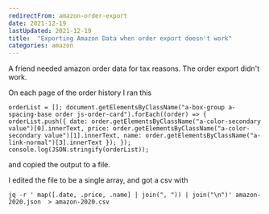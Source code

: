 ```yaml
---
redirectFrom: amazon-order-export
date: 2021-12-19
lastUpdated: 2021-12-19
title:  "Exporting Amazon Data when order export doesn't work"
categories: amazon
---
```


A friend needed amazon order data for tax reasons.
The order export didn't work.
<!--excerpt-->

On each page of the order history I ran this
```
orderList = []; document.getElementsByClassName("a-box-group a-spacing-base order js-order-card").forEach((order) => { orderList.push({ date: order.getElementsByClassName("a-color-secondary value")[0].innerText, price: order.getElementsByClassName("a-color-secondary value")[1].innerText, name: order.getElementsByClassName("a-link-normal")[3].innerText }); }); console.log(JSON.stringify(orderList));
```
and copied the output to a file.

I edited the file to be a single array, and got a csv with
```
jq -r ' map([.date, .price, .name] | join(", ")) | join("\n")' amazon-2020.json  > amazon-2020.csv
```

